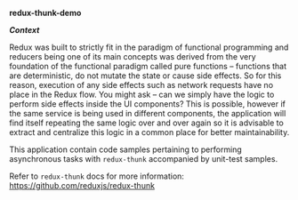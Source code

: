 **redux-thunk-demo**

***Context***

Redux was built to strictly fit in the paradigm of functional programming and reducers being one of its main concepts was derived from the very foundation of the functional paradigm called pure functions – functions that are deterministic, do not mutate the state or cause side effects. So for this reason, execution of any side effects such as network requests have no place in the Redux flow. You might ask – can we simply have the logic to perform side effects inside the UI components? This is possible, however if the same service is being used in different components, the application will find itself repeating the same logic over and over again so it is advisable to extract and centralize this logic in a common place for better maintainability. 

This application contain code samples pertaining to performing asynchronous tasks with `redux-thunk` accompanied by unit-test samples.
 
 Refer to `redux-thunk` docs for more information: https://github.com/reduxjs/redux-thunk